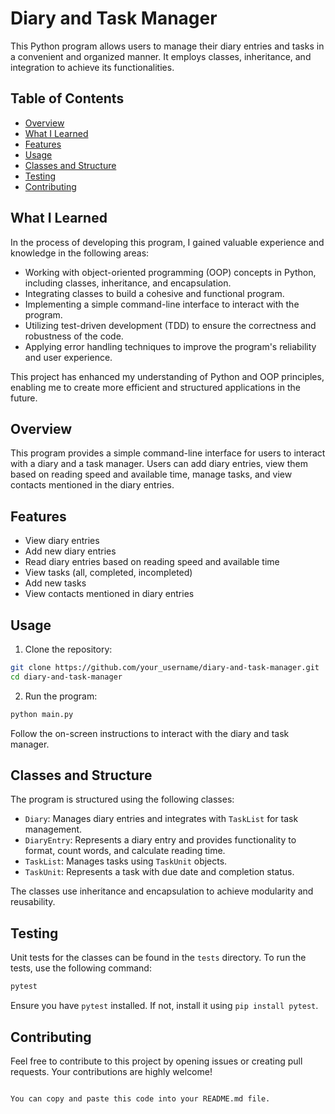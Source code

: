 
# Diary and Task Manager

This Python program allows users to manage their diary entries and tasks in a convenient and organized manner. It employs classes, inheritance, and integration to achieve its functionalities.

## Table of Contents

- [Overview](#overview)
- [What I Learned](#what-i-learned)
- [Features](#features)
- [Usage](#usage)
- [Classes and Structure](#classes-and-structure)
- [Testing](#testing)
- [Contributing](#contributing)

## What I Learned

In the process of developing this program, I gained valuable experience and knowledge in the following areas:

- Working with object-oriented programming (OOP) concepts in Python, including classes, inheritance, and encapsulation.
- Integrating classes to build a cohesive and functional program.
- Implementing a simple command-line interface to interact with the program.
- Utilizing test-driven development (TDD) to ensure the correctness and robustness of the code.
- Applying error handling techniques to improve the program's reliability and user experience.

This project has enhanced my understanding of Python and OOP principles, enabling me to create more efficient and structured applications in the future.


## Overview

This program provides a simple command-line interface for users to interact with a diary and a task manager. Users can add diary entries, view them based on reading speed and available time, manage tasks, and view contacts mentioned in the diary entries.

## Features

- View diary entries
- Add new diary entries
- Read diary entries based on reading speed and available time
- View tasks (all, completed, incompleted)
- Add new tasks
- View contacts mentioned in diary entries

## Usage

1. Clone the repository:

```bash
git clone https://github.com/your_username/diary-and-task-manager.git
cd diary-and-task-manager
```

2. Run the program:

```bash
python main.py
```

Follow the on-screen instructions to interact with the diary and task manager.

## Classes and Structure

The program is structured using the following classes:

- `Diary`: Manages diary entries and integrates with `TaskList` for task management.
- `DiaryEntry`: Represents a diary entry and provides functionality to format, count words, and calculate reading time.
- `TaskList`: Manages tasks using `TaskUnit` objects.
- `TaskUnit`: Represents a task with due date and completion status.

The classes use inheritance and encapsulation to achieve modularity and reusability.

## Testing

Unit tests for the classes can be found in the `tests` directory. To run the tests, use the following command:

```bash
pytest
```

Ensure you have `pytest` installed. If not, install it using `pip install pytest`.

## Contributing

Feel free to contribute to this project by opening issues or creating pull requests. Your contributions are highly welcome!
```

You can copy and paste this code into your README.md file.